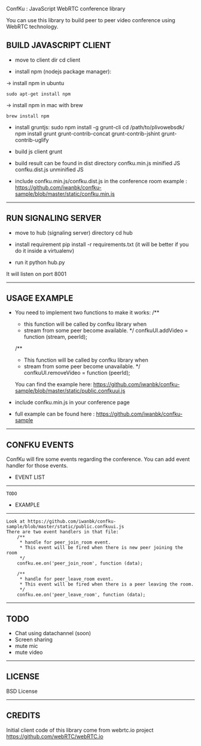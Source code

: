 ConfKu : JavaScript WebRTC conference library

You can use this library to build peer to peer video conference using WebRTC technology.

BUILD JAVASCRIPT CLIENT
----------------------
* move to client dir
    cd client

* install npm (nodejs package manager):

-> install npm in ubuntu
    
    sudo apt-get install npm

-> install npm in mac with brew
    
    brew install npm

* install gruntjs:
    sudo npm install -g grunt-cli
    cd /path/to/plivowebsdk/
    npm install grunt grunt-contrib-concat grunt-contrib-jshint grunt-contrib-uglify

* build js client
    grunt

* build result can be found in dist directory
    confku.min.js   minified JS
    confku.dist.js unminified JS

* include confku.min.js/confku.dist.js in the conference room
    example : https://github.com/iwanbk/confku-sample/blob/master/static/confku.min.js


--------------------
RUN SIGNALING SERVER
--------------------
* move to hub (signaling server) directory 
    cd hub

* install requirement
    pip install -r requirements.txt
    (it will be better if you do it inside a virtualenv)

* run it
    python hub.py

It will listen on port 8001


------------
USAGE EXAMPLE
------------
* You need to implement two functions to make it works:
    /**
    * this function will be called by confku library when
    * stream from some peer become available.
    */
    confkuUI.addVideo = function (stream, peerId);

    /**
     * This function will be called by confku library when 
     * stream from some peer become unavailable.
     */
    confkuUI.removeVideo = function (peerId);
    
    You can find the example here:
    https://github.com/iwanbk/confku-sample/blob/master/static/public.confkuui.js

* include confku.min.js in your conference page

* full example can be found here : https://github.com/iwanbk/confku-sample


-------------
CONFKU EVENTS
-------------
ConfKu will fire some events regarding the conference.
You can add event handler for those events.

* EVENT LIST
-----------
    TODO

* EXAMPLE
----------
    Look at https://github.com/iwanbk/confku-sample/blob/master/static/public.confkuui.js
    There are two event handlers in that file:
        /**
         * handle for peer_join_room event.
         * This event will be fired when there is new peer joining the room
         */
        confku.ee.on('peer_join_room', function (data);

        /**
         * handle for peer_leave_room event.
         * This event will be fired when there is a peer leaving the room.
         */
        confku.ee.on('peer_leave_room', function (data);


----
TODO
----
* Chat using datachannel (soon)
* Screen sharing
* mute mic
* mute video

-------
LICENSE
------
BSD License


-------
CREDITS
------
Initial client code of this library come from webrtc.io project 
https://github.com/webRTC/webRTC.io
